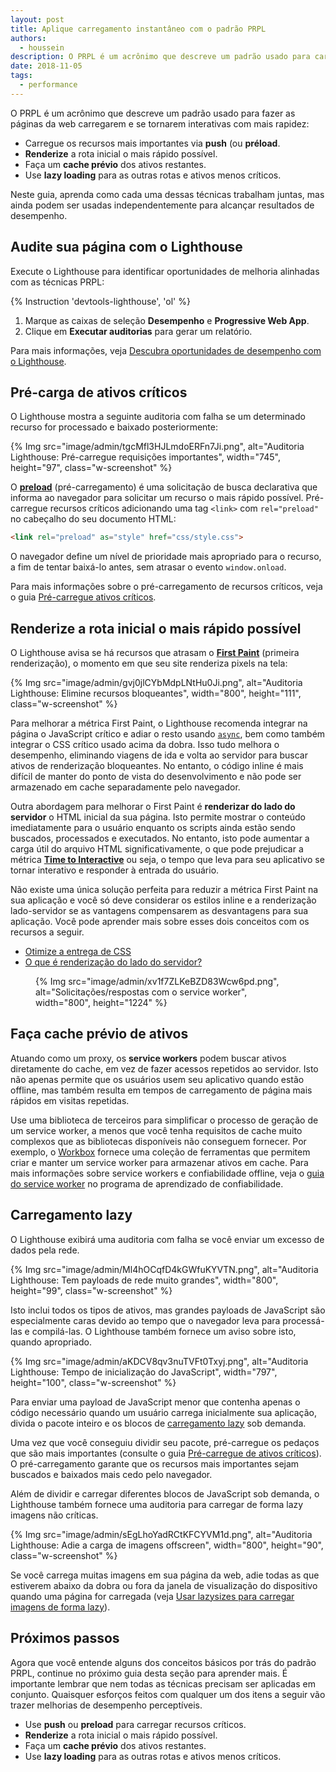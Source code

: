 ```yaml
---
layout: post
title: Aplique carregamento instantâneo com o padrão PRPL
authors:
  - houssein
description: O PRPL é um acrônimo que descreve um padrão usado para carregar as páginas da web deixá-las mais interativas e mais rápidas. Neste guia, aprenda como cada uma dessas técnicas trabalham juntas, mas ainda podem ser usadas independentemente para alcançar resultados de desempenho.
date: 2018-11-05
tags:
  - performance
---
```


O PRPL é um acrônimo que descreve um padrão usado para fazer as páginas da web carregarem e se tornarem interativas com mais rapidez:

- Carregue os recursos mais importantes via **push** (ou **préload**.
- **Renderize** a rota inicial o mais rápido possível.
- Faça um **cache prévio** dos ativos restantes.
- Use **lazy loading** para as outras rotas e ativos menos críticos.

Neste guia, aprenda como cada uma dessas técnicas trabalham juntas, mas ainda podem ser usadas independentemente para alcançar resultados de desempenho.

## Audite sua página com o Lighthouse

Execute o Lighthouse para identificar oportunidades de melhoria alinhadas com as técnicas PRPL:

{% Instruction 'devtools-lighthouse', 'ol' %}

1. Marque as caixas de seleção **Desempenho** e **Progressive Web App**.
2. Clique em **Executar auditorias** para gerar um relatório.

Para mais informações, veja [Descubra oportunidades de desempenho com o Lighthouse](/discover-performance-opportunities-with-lighthouse).

## Pré-carga de ativos críticos

O Lighthouse mostra a seguinte auditoria com falha se um determinado recurso for processado e baixado posteriormente:

{% Img src="image/admin/tgcMfl3HJLmdoERFn7Ji.png", alt="Auditoria Lighthouse: Pré-carregue requisições importantes", width="745", height="97", class="w-screenshot" %}

O [**preload**](https://developer.mozilla.org/docs/Web/HTML/Preloading_content) (pré-carregamento) é uma solicitação de busca declarativa que informa ao navegador para solicitar um recurso o mais rápido possível. Pré-carregue recursos críticos adicionando uma tag `<link>` com `rel="preload"` no cabeçalho do seu documento HTML:

```html
<link rel="preload" as="style" href="css/style.css">
```

O navegador define um nível de prioridade mais apropriado para o recurso, a fim de tentar baixá-lo antes, sem atrasar o evento `window.onload`.

Para mais informações sobre o pré-carregamento de recursos críticos, veja o guia [Pré-carregue ativos críticos](/preload-critical-assets).

## Renderize a rota inicial o mais rápido possível

O Lighthouse avisa se há recursos que atrasam o [**First Paint**](https://developers.google.com/web/fundamentals/performance/user-centric-performance-metrics#first_paint_and_first_contentful_paint) (primeira renderização), o momento em que seu site renderiza pixels na tela:

{% Img src="image/admin/gvj0jlCYbMdpLNtHu0Ji.png", alt="Auditoria Lighthouse: Elimine recursos bloqueantes", width="800", height="111", class="w-screenshot" %}

Para melhorar a métrica First Paint, o Lighthouse recomenda integrar na página o JavaScript crítico e adiar o resto usando [`async`](https://developers.google.com/web/fundamentals/performance/critical-rendering-path/adding-interactivity-with-javascript), bem como também integrar o CSS crítico usado acima da dobra. Isso tudo melhora o desempenho, eliminando viagens de ida e volta ao servidor para buscar ativos de renderização bloqueantes. No entanto, o código inline é mais difícil de manter do ponto de vista do desenvolvimento e não pode ser armazenado em cache separadamente pelo navegador.

Outra abordagem para melhorar o First Paint é **renderizar do lado do servidor** o HTML inicial da sua página. Isto permite mostrar o conteúdo imediatamente para o usuário enquanto os scripts ainda estão sendo buscados, processados e executados. No entanto, isto pode aumentar a carga útil do arquivo HTML significativamente, o que pode prejudicar a métrica [**Time to Interactive**](/interactive) ou seja, o tempo que leva para seu aplicativo se tornar interativo e responder à entrada do usuário.

Não existe uma única solução perfeita para reduzir a métrica First Paint na sua aplicação e você só deve considerar os estilos inline e a renderização lado-servidor se as vantagens compensarem as desvantagens para sua aplicação. Você pode aprender mais sobre esses dois conceitos com os recursos a seguir.

- [Otimize a entrega de CSS](https://developers.google.com/speed/docs/insights/OptimizeCSSDelivery)
- [O que é renderização do lado do servidor?](https://www.youtube.com/watch?v=GQzn7XRdzxY)

<figure class="w-figure w-figure--inline-right">   {% Img src="image/admin/xv1f7ZLKeBZD83Wcw6pd.png", alt="Solicitações/respostas com o service worker", width="800", height="1224" %}</figure>

## Faça cache prévio de ativos

Atuando como um proxy, os **service workers** podem buscar ativos diretamente do cache, em vez de fazer acessos repetidos ao servidor. Isto não apenas permite que os usuários usem seu aplicativo quando estão offline, mas também resulta em tempos de carregamento de página mais rápidos em visitas repetidas.

Use uma biblioteca de terceiros para simplificar o processo de geração de um service worker, a menos que você tenha requisitos de cache muito complexos que as bibliotecas disponíveis não conseguem fornecer. Por exemplo, o [Workbox](/workbox) fornece uma coleção de ferramentas que permitem criar e manter um service worker para armazenar ativos em cache. Para mais informações sobre service workers e confiabilidade offline, veja o [guia do service worker](/service-workers-cache-storage) no programa de aprendizado de confiabilidade.

## Carregamento lazy

O Lighthouse exibirá uma auditoria com falha se você enviar um excesso de dados pela rede.

{% Img src="image/admin/Ml4hOCqfD4kGWfuKYVTN.png", alt="Auditoria Lighthouse: Tem payloads de rede muito grandes", width="800", height="99", class="w-screenshot" %}

Isto inclui todos os tipos de ativos, mas grandes payloads de JavaScript são especialmente caras devido ao tempo que o navegador leva para processá-las e compilá-las. O Lighthouse também fornece um aviso sobre isto, quando apropriado.

{% Img src="image/admin/aKDCV8qv3nuTVFt0Txyj.png", alt="Auditoria Lighthouse: Tempo de inicialização do JavaScript", width="797", height="100", class="w-screenshot" %}

Para enviar uma payload de JavaScript menor que contenha apenas o código necessário quando um usuário carrega inicialmente sua aplicação, divida o pacote inteiro e os blocos de [carregamento lazy](/reduce-javascript-payloads-with-code-splitting) sob demanda.

Uma vez que você conseguiu dividir seu pacote, pré-carregue os pedaços que são mais importantes (consulte o guia [Pré-carregue de ativos críticos](/preload-critical-assets)). O pré-carregamento garante que os recursos mais importantes sejam buscados e baixados mais cedo pelo navegador.

Além de dividir e carregar diferentes blocos de JavaScript sob demanda, o Lighthouse também fornece uma auditoria para carregar de forma lazy imagens não críticas.

{% Img src="image/admin/sEgLhoYadRCtKFCYVM1d.png", alt="Auditoria Lighthouse: Adie a carga de imagens offscreen", width="800", height="90", class="w-screenshot" %}

Se você carrega muitas imagens em sua página da web, adie todas as que estiverem abaixo da dobra ou fora da janela de visualização do dispositivo quando uma página for carregada (veja [Usar lazysizes para carregar imagens de forma lazy](/use-lazysizes-to-lazyload-images)).

## Próximos passos

Agora que você entende alguns dos conceitos básicos por trás do padrão PRPL, continue no próximo guia desta seção para aprender mais. É importante lembrar que nem todas as técnicas precisam ser aplicadas em conjunto. Quaisquer esforços feitos com qualquer um dos itens a seguir vão trazer melhorias de desempenho perceptíveis.

- Use **push** ou **preload** para carregar recursos críticos.
- **Renderize** a rota inicial o mais rápido possível.
- Faça um **cache prévio** dos ativos restantes.
- Use **lazy loading** para as outras rotas e ativos menos críticos.
